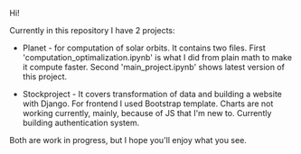 Hi!

Currently in this repository I have 2 projects:

- Planet - for computation of solar orbits. It contains two files.
           First 'computation_optimalization.ipynb' is what I did from plain math to make it compute faster.
           Second 'main_project.ipynb' shows latest version of this project.

- Stockproject - It covers transformation of data and building a website with Django. For frontend I used Bootstrap template.
                 Charts are not working currently, mainly, because of JS that I'm new to.
                 Currently building authentication system.

Both are  work in progress, but I hope you'll enjoy what you see.
